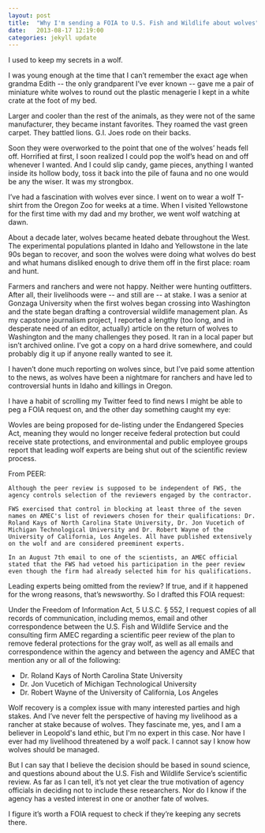 ```yaml
---
layout: post
title:  "Why I'm sending a FOIA to U.S. Fish and Wildlife about wolves"
date:   2013-08-17 12:19:00
categories: jekyll update
---
```


I used to keep my secrets in a wolf.

I was young enough at the time that I can’t remember the exact age when grandma Edith -- the only grandparent I’ve ever known -- gave me a pair of miniature white wolves to round out the plastic menagerie I kept in a white crate at the foot of my bed.

Larger and cooler than the rest of the animals, as they were not of the same manufacturer, they became instant favorites. They roamed the vast green carpet.  They battled lions. G.I. Joes rode on their backs.

Soon they were overworked to the point that one of the wolves’ heads fell off. Horrified at first, I soon realized I could pop the wolf’s head on and off whenever I wanted. And I could slip candy, game pieces, anything I wanted inside its hollow body, toss it back into the pile of fauna and no one would be any the wiser. It was my strongbox.

I’ve had a fascination with wolves ever since. I went on to wear a wolf T-shirt from the Oregon Zoo for weeks at a time. When I visited Yellowstone for the first time with my dad and my brother, we went wolf watching at dawn.

About a decade later, wolves became heated debate throughout the West. The experimental populations planted in Idaho and Yellowstone in the late 90s began to recover, and soon the wolves were doing what wolves do best and what humans disliked enough to drive them off in the first place: roam and hunt.

Farmers and ranchers and were not happy. Neither were hunting outfitters. After all, their livelihoods were -- and still are -- at stake. I was a senior at Gonzaga University when the first wolves began crossing into Washington and the state began drafting a controversial wildlife management plan. As my capstone journalism project, I reported a lengthy (too long, and in desperate need of an editor, actually) article on the return of wolves to Washington and the many challenges they posed. It ran in a local paper but isn’t archived online. I’ve got a copy on a hard drive somewhere, and could probably dig it up if anyone really wanted to see it. 

I haven’t done much reporting on wolves since, but I’ve paid some attention to the news, as wolves have been a nightmare for ranchers and have led to controversial hunts in Idaho and killings in Oregon. 

I have a habit of scrolling my Twitter feed to find news I might be able to peg a FOIA request on, and the other day something caught my eye:

Wovles are being proposed for de-listing under the Endangered Species Act, meaning they would no longer receive federal protection but could receive state protections, and environmental and public employee groups report that leading wolf experts are being shut out of the scientific review process.

From PEER:

	Although the peer review is supposed to be independent of FWS, the agency controls selection of the reviewers engaged by the contractor.

	FWS exercised that control in blocking at least three of the seven names on AMEC's list of reviewers chosen for their qualifications: Dr. Roland Kays of North Carolina State University, Dr. Jon Vucetich of Michigan Technological University and Dr. Robert Wayne of the University of California, Los Angeles. All have published extensively on the wolf and are considered preeminent experts.

	In an August 7th email to one of the scientists, an AMEC official stated that the FWS had vetoed his participation in the peer review even though the firm had already selected him for his qualifications.

Leading experts being omitted from the review? If true, and if it happened for the wrong reasons, that’s newsworthy. So I drafted this FOIA request:

Under the Freedom of Information Act, 5 U.S.C. § 552, I request copies of all records of communication, including memos, email and other correspondence between the U.S. Fish and Wildlife Service and the consulting firm AMEC regarding a scientific peer review of the plan to remove federal protections for the gray wolf, as well as all emails and correspondence within the agency and between the agency and AMEC that mention any or all of the following:

- Dr. Roland Kays of North Carolina State University
- Dr. Jon Vucetich of Michigan Technological University
- Dr. Robert Wayne of the University of California, Los Angeles 

Wolf recovery is a complex issue with many interested parties and high stakes. And I’ve never felt the perspective of having my livelihood as a rancher at stake because of wolves. They fascinate me, yes, and I am a believer in Leopold's land ethic, but I'm no expert in this case. Nor have I ever had my livelihood threatened by a wolf pack. I cannot say I know how wolves should be managed. 

But I can say that I believe the decision should be based in sound science, and questions abound about the U.S. Fish and Wildlife Service’s scientific review.  As far as I can tell, it’s not yet clear the true motivation of agency officials in deciding not to include these researchers. Nor do I know if the agency has a vested interest in one or another fate of wolves.

I figure it’s worth a FOIA request to check if they’re keeping any secrets there.